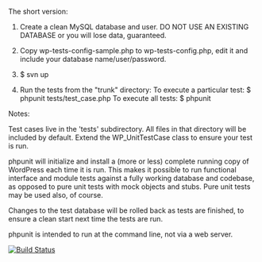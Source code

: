 The short version:

1. Create a clean MySQL database and user.  DO NOT USE AN EXISTING DATABASE or you will lose data, guaranteed.

2. Copy wp-tests-config-sample.php to wp-tests-config.php, edit it and include your database name/user/password.

3. $ svn up

4. Run the tests from the "trunk" directory:
   To execute a particular test:
      $ phpunit tests/test_case.php
   To execute all tests:
      $ phpunit

Notes:

Test cases live in the 'tests' subdirectory.  All files in that directory will be included by default.  Extend the WP_UnitTestCase class to ensure your test is run.

phpunit will initialize and install a (more or less) complete running copy of WordPress each time it is run.  This makes it possible to run functional interface and module tests against a fully working database and codebase, as opposed to pure unit tests with mock objects and stubs.  Pure unit tests may be used also, of course.

Changes to the test database will be rolled back as tests are finished, to ensure a clean start next time the tests are run.

phpunit is intended to run at the command line, not via a web server.


[![Build Status](https://travis-ci.org/kurtpayne/wordpress-unit-tests.png?branch=master)](https://travis-ci.org/kurtpayne/wordpress-unit-tests)
